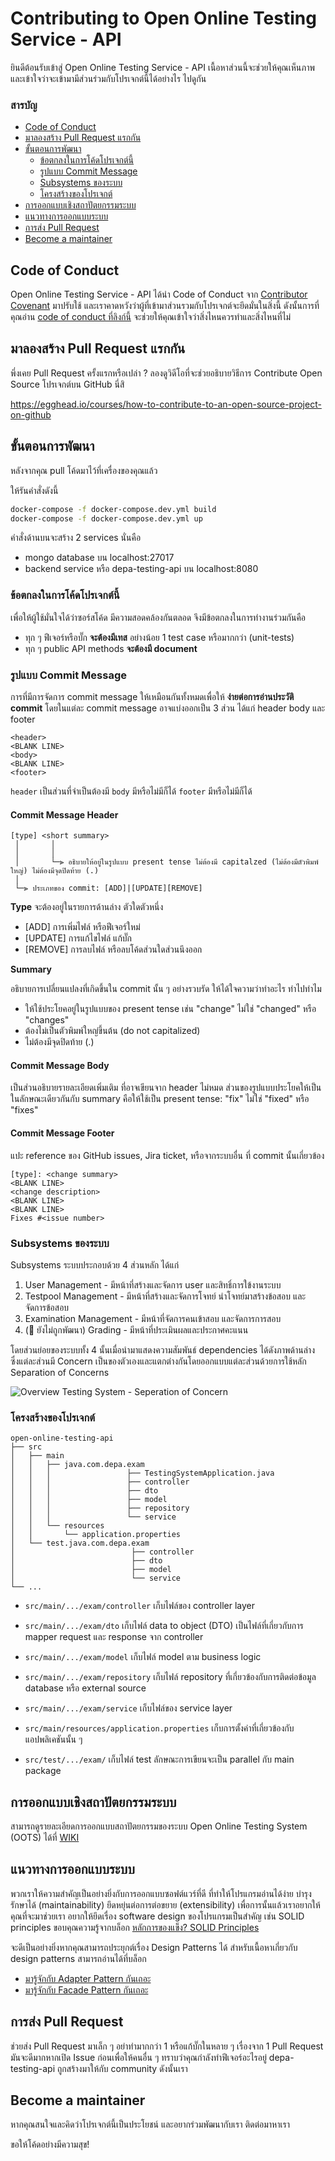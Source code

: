 # Contributing to Open Online Testing Service - API

ยินดีต้อนรับเข้าสู่ Open Online Testing Service - API เนื้อหาส่วนนี้จะช่วยให้คุณเห็นภาพและเข้าใจว่าจะเข้ามามีส่วนร่วมกับโปรเจกต์นี้ได้อย่างไร ไปดูกัน

### สารบัญ

* [Code of Conduct](#code-of-conduct)
* [มาลองสร้าง Pull Request แรกกัน](#มาลองสร้าง-pull-request-แรกกัน)
* [ขั้นตอนการพัฒนา](#ขั้นตอนการพัฒนา)
  * [ข้อตกลงในการโค้ดโปรเจกต์นี้](#ข้อตกลงในการโค้ดโปรเจกต์นี้)
  * [รูปแบบ Commit Message](#รูปแบบ-commit-message)
  * [Subsystems ของระบบ](#subsystems-ของระบบ)
  * [โครงสร้างของโปรเจกต์](#โครงสร้างของโปรเจกต์)
* [การออกแบบเชิงสถาปัตยกรรมระบบ](#การออกแบบเชิงสถาปัตยกรรมระบบ)
* [แนวทางการออกแบบระบบ](#แนวทางการออกแบบระบบ)
* [การส่ง Pull Request](#การส่ง-pull-request)
* [Become a maintainer](become-a-maintainer)

## Code of Conduct

Open Online Testing Service - API  ได้นำ Code of Conduct จาก [Contributor Covenant](https://www.contributor-covenant.org/) มาปรับใช้ และเราคาดหวังว่าผู้ที่เข้ามาส่วนรวมกับโปรเจกต์จะยึดมั่นในสิ่งนี้
ดังนั้นการที่คุณอ่าน [code of conduct ที่ลิงก์นี้](/docs/CODE_OF_CONDUCT.md) จะช่วยให้คุณเข้าใจว่าสิ่งไหนควรทำและสิ่งไหนที่ไม่

## มาลองสร้าง Pull Request แรกกัน

พึ่งเคย Pull Request ครั้งแรกหรือเปล่า ?
ลองดูวิดีโอที่จะช่วยอธิบายวิธีการ Contribute Open Source โปรเจกต์บน GitHub นี่สิ

https://egghead.io/courses/how-to-contribute-to-an-open-source-project-on-github

## ขั้นตอนการพัฒนา

หลังจากคุณ pull โค้ดมาไว้ที่เครื่องของคุณแล้ว 

ให้รันคำสั่งดังนี้
```sh
docker-compose -f docker-compose.dev.yml build
docker-compose -f docker-compose.dev.yml up
```

คำสั่งด้านบนจะสร้าง 2 services นั่นคือ 
* mongo database บน localhost:27017 
* backend service หรือ depa-testing-api บน localhost:8080

### ข้อตกลงในการโค้ดโปรเจกต์นี้

เพื่อให้ผู้ใช้มั่นใจได้ว่าซอร์สโค้ด มีความสอดคล้องกันตลอด จึงมีข้อตกลงในการทำงานร่วมกันคือ

* ทุก ๆ  ฟีเจอร์หรือบั๊ก **จะต้องมีเทส** อย่างน้อย 1 test case หรือมากกว่า (unit-tests)
* ทุก ๆ public API methods **จะต้องมี document**

### รูปแบบ Commit Message

การที่มีการจัดการ commit message ให้เหมือนกันทั้งหมดเพื่อให้ **ง่ายต่อการอ่านประวัติ commit**
โดยในแต่ละ commit message อาจแบ่งออกเป็น 3 ส่วน ได้แก่ header body และ footer

```
<header>
<BLANK LINE>
<body>
<BLANK LINE>
<footer>
```

`header` เป็นส่วนที่จำเป็นต้องมี
`body` มีหรือไม่มีก็ได้ 
`footer` มีหรือไม่มีก็ได้ 

#### Commit Message Header

```
[type] <short summary>
 │       │
 │       │
 │       └─⫸ อธิบายให้อยู่ในรูปแบบ present tense ไม่ต้องมี capitalzed (ไม่ต้องมีตัวพิมพ์ใหญ่) ไม่ต้องมีจุดปิดท้าย (.)
 │
 └─⫸ ประเภทของ commit: [ADD]|[UPDATE][REMOVE]
```

**Type**
จะต้องอยู่ในรายการด้านล่าง ตัวใดตัวหนึ่ง
* [ADD] การเพิ่มไฟล์ หรือฟีเจอร์ใหม่
* [UPDATE] การแก้ไขไฟล์ แก้บั๊ก
* [REMOVE] การลบไฟล์ หรือลบโค้ดส่วนใดส่วนนึงออก

**Summary**

อธิบายการเปลี่ยนแปลงที่เกิดขึ้นใน commit นั้น ๆ อย่างรวบรัด ให้ได้ใจความว่าทำอะไร ทำไปทำไม

* ให้ใช้ประโยคอยู่ในรูปแบบของ present tense เช่น "change" ไม่ใช่ "changed" หรือ "changes"
* ต้องไม่เป็นตัวพิมพ์ใหญ่ขึ้นต้น (do not capitalized)
* ไม่ต้องมีจุดปิดท้าย (.)

#### Commit Message Body

เป็นส่วนอธิบายรายละเอียดเพิ่มเติม ที่อาจเขียนจาก header ไม่หมด
ส่วนของรูปแบบประโยคให้เป็นในลักษณะเดียวกันกับ summary คือให้ใช้เป็น present tense: "fix" ไม่ใช่ "fixed" หรือ "fixes"

#### Commit Message Footer

แปะ reference ของ GitHub issues, Jira ticket, หรือจากระบบอื่น ที่ commit นั้นเกี่ยวข้อง

```
[type]: <change summary>
<BLANK LINE>
<change description>
<BLANK LINE>
<BLANK LINE>
Fixes #<issue number>
```

### Subsystems ของระบบ

Subsystems ระบบประกอบด้วย 4 ส่วนหลัก ได้แก่
1. User Management - มีหน้าที่สร้างและจัดการ user และสิทธิ์การใข้งานระบบ
2. Testpool Management - มีหน้าที่สร้างและจัดการโจทย์ นำโจทย์มาสร้างข้อสอบ และจัดการข้อสอบ
3. Examination Management - มีหน้าที่จัดการคนเข้าสอบ และจัดการการสอบ
4. (🚧 ยังไม่ถูกพัฒนา) Grading - มีหน้าที่ประเมินผลและประกาศคะแนน

โดยส่วนย่อยของระบบทั้ง 4 นั้นเมื่อนำมาแสดงความสัมพันธ์  dependencies ได้ดังภาพด้านล่าง ซึ่งแต่ละส่วนมี Concern เป็นของตัวเองและแตกต่างกันโดยออกแบบแต่ละส่วนด้วยการใช้หลัก Separation of Concerns

![Overview Testing System  - Seperation of Concern](https://user-images.githubusercontent.com/22396258/93709639-0d82c300-fb6a-11ea-9b03-9b65cf12d216.png)

### โครงสร้างของโปรเจกต์

```
open-online-testing-api
├── src
│   ├── main
│   │   ├── java.com.depa.exam
│   │   │                 ├── TestingSystemApplication.java
│   │   │                 ├── controller
│   │   │                 ├── dto
│   │   │                 ├── model
│   │   │                 ├── repository
│   │   │                 └── service
│   │   └── resources
│   │       └── application.properties
│   └── test.java.com.depa.exam
│                          ├── controller
│                          ├── dto
│                          ├── model
│                          └── service
└── ...
```

* `src/main/.../exam/controller` เก็บไฟล์ของ controller layer
* `src/main/.../exam/dto` เก็บไฟล์ data to object (DTO) เป็นไฟล์ที่เกี่ยวกับการ mapper request และ response จาก controller
* `src/main/.../exam/model` เก็บไฟล์ model ตาม business logic
* `src/main/.../exam/repository` เก็บไฟล์ repository ที่เกี่ยวข้องกับการติดต่อข้อมูล database หรือ external source
* `src/main/.../exam/service` เก็บไฟล์ของ service layer
* `src/main/resources/application.properties` เก็บการตั้งค่าที่เกี่ยวข้องกับแอปพลิเคชันนั้น ๆ

* `src/test/.../exam/` เก็บไฟล์ test ลักษณะการเขียนจะเป็น parallel กับ main package

## การออกแบบเชิงสถาปัตยกรรมระบบ

สามารถดูรายละเอียดการออกแบบสถาปัตยกรรมของระบบ Open Online Testing System (OOTS) ได้ที่ [WIKI](https://github.com/imgrbs/open-online-testing-api/wiki)

## แนวทางการออกแบบระบบ

พวกเราให้ความสำคัญเป็นอย่างยิ่งกับการออกแบบซอฟต์แวร์ที่ดี ที่ทำให้โปรแกรมอ่านได้ง่าย บำรุงรักษาได้ (maintainability) ยึดหยุ่นต่อการต่อขยาย (extensibility) เพื่อการนั้นแล้วเราอยากให้คุณที่จะมาช่วยเรา อยากให้ยึดเรื่อง software design ของโปรแกรมเป็นสำคัญ เช่น SOLID principles ขอบคุณความรู้จากบล็อก [หลักการของแข็ง? SOLID Principles](https://link.medium.com/oHwBvexzeab)

จะดีเป็นอย่างยิ่งหากคุณสามารถประยุกต์เรื่อง Design Patterns ได้
สำหรับเนื้อหาเกี่ยวกับ design patterns สามารถอ่านได้ที่บล็อก
- [มารู้จักกับ Adapter Pattern กันเถอะ](https://link.medium.com/k0exmFKfp9)
- [มารู้จักกับ Facade Pattern กันเถอะ](https://link.medium.com/C8sh6vj4K7)

## การส่ง Pull Request

ช่วยส่ง Pull Request มาเล็ก ๆ อย่าทำมากกว่า 1 หรือแก้บั๊กในหลาย ๆ เรื่องจาก 1 Pull Request
มันจะดีมากหากเปิด Issue ก่อนเพื่อให้คนอื่น ๆ ทราบว่าคุณกำลังทำฟีเจอร์อะไรอยู่
depa-testing-api ถูกสร้างมาให้กับ community ดังนั้นเรา

## Become a maintainer

หากคุณสนใจและคิดว่าโปรเจกต์นี้เป็นประโยชน์ และอยากร่วมพัฒนากับเรา ติดต่อมาหาเรา

ขอให้โค้ดอย่างมีความสุข!
